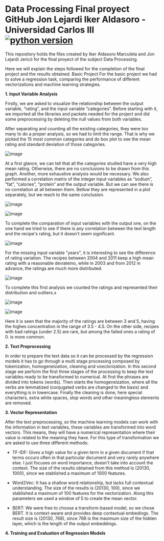 # Data Processing Final proyect GitHub Jon Lejardi Iker Aldasoro - Universidad Carlos III [![python version](https://img.shields.io/badge/python-3.12.6+-blue.svg)](https://www.python.org/downloads/)

This repository holds the files created by Iker Aldasoro Marculeta and Jon Lejardi Jericó for the final proyect of the subject Data Processing.

Here we will explain the steps followed for the completion of the final project and the results obtained. 
Basic Project
For the basic project we had to solve a regression task, comparing the performance of different vectorizations and machine learning strategies.

**1.	Input Variable Analysis**

Firstly, we are asked to visualize the relationship between the output variable, “rating”, and the input variable “categories”. Before starting with it, we imported all the libraries and packets needed for the project and did some preprocessing by deleting the null values from both variables.

After separating and counting all the existing categories, they were too many to do a proper analysis, so we had to limit the range. That is why we picked the 15 most common categories and do box plot to see the mean rating and standard deviation of those categories.

![image](https://github.com/user-attachments/assets/91c347e0-7b68-4a64-b49d-f7f7f9e64b19)

At a first glance, we can tell that all the categories studied have a very high mean rating. Otherwise, there are no conclusions to be drawn from this graph. Another, more exhaustive analysis would be necessary.
We also performed a correlation matrix of the integer input variables as “sodium”, “fat”, “calories”, “protein” and the output variable. But we can see there is no correlation at all between them. Bellow they are represented in a plot separately, but we reach to the same conclusion.

![image](https://github.com/user-attachments/assets/aec09f72-3d57-475b-b3a5-d86943011000)

![image](https://github.com/user-attachments/assets/609f1b2e-1c92-4cfa-a45b-a9f68ab35670)

To complete the comparation of input variables with the output one, on the one hand we tried to see if there is any correlation between the text length and the recipe's rating, but it doesn't seem significant.

![image](https://github.com/user-attachments/assets/e1124ea3-e710-4507-b96f-16ed96d83d0d)

For the missing input variable "years", it is interesting to see the difference of rating variation. The recipes between 2004 and 2011 keep a high mean rating with a reasonable deviateino, while in 2003 and from 2012 in advance, the ratings are much more distributed.

![image](https://github.com/user-attachments/assets/5557bbd5-1934-49f0-aed7-cc88232ba7a9)

To complete this first analysis we counted the ratings and represented their distribution and outliers.x 

![image](https://github.com/user-attachments/assets/26c26047-9f4f-4029-a27f-21e6656af874)

 ![image](https://github.com/user-attachments/assets/6697e53b-0e35-4a63-9c84-9fd60686386b)

Here it is seen that the majority of the ratings are between 3 and 5, having the highes concentration in the range of 3.5 - 4.5. On the other side, recipes with bad ratings (under 2.5) are rare, but among the failed ones a rating of 0. is more common.

**2. Text Preprocessing**

In order to prepare the text data so it can be processed by the regression models it has to go through a multi stage processing composed by tokenization, homogeneization, cleaning and voectorization. In this second stage we perform the first three stages of the processing to keep the text variables ready to be transformed to numerical. 
At first the phrases are divided into tokens (words). Then starts the homogeneization, where all the verbs are lemmatized (conjugated verbs are changed to the basis) and everything is in lowercase. Finally the cleaning is done, here special characters, extra white spaces, stop words and other meaningless elements are removed.

**3. Vector Representation**

After the text preprocessing, so the machine learning models can work with the information in text variables, these variables are transformed into word vectors. This means, they will have a numerical representation where their value is related to the meaning they have.
For this type of transformation we are asked to use three different methods:

- TF-IDF: Gives a high value for a given term in a given document if that terms occurs often in that particular document and very rarely anywhere else. I just focuses on word importance, doesn't take into account the context. The size of the results obtained from this method is (20130, 1000), since we stablished a maximum of 1000 features.
  
- Word2Vec: It has a shallow word relationship, but lacks full contextual understanding. The size of the results is (20130, 100), since we stablished a maximum of 100 features for the vectorization. Along this parameters we used a window of 5 to create the mean vector.
  
- BERT: We were free to choose a transform-based model, so we chose BERT. It is context-aware and provides deep contextual embedings. The result size is (20130, 768), since 768 is the maximum size of the hidden layer, which is the length of the output embeddings.

**4. Training and Evaluation of Regression Models**












